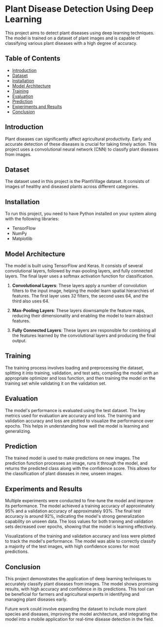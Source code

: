 # Plant Disease Detection Using Deep Learning

This project aims to detect plant diseases using deep learning techniques. The model is trained on a dataset of plant images and is capable of classifying various plant diseases with a high degree of accuracy.

## Table of Contents
- [Introduction](#introduction)
- [Dataset](#dataset)
- [Installation](#installation)
- [Model Architecture](#model-architecture)
- [Training](#training)
- [Evaluation](#evaluation)
- [Prediction](#prediction)
- [Experiments and Results](#experiments-and-results)
- [Conclusion](#conclusion)

## Introduction
Plant diseases can significantly affect agricultural productivity. Early and accurate detection of these diseases is crucial for taking timely action. This project uses a convolutional neural network (CNN) to classify plant diseases from images.

## Dataset
The dataset used in this project is the PlantVillage dataset. It consists of images of healthy and diseased plants across different categories.

## Installation
To run this project, you need to have Python installed on your system along with the following libraries:
- TensorFlow
- NumPy
- Matplotlib

## Model Architecture
The model is built using TensorFlow and Keras. It consists of several convolutional layers, followed by max-pooling layers, and fully connected layers. The final layer uses a softmax activation function for classification.

1. **Convolutional Layers**: These layers apply a number of convolution filters to the input image, helping the model learn spatial hierarchies of features. The first layer uses 32 filters, the second uses 64, and the third also uses 64.

2. **Max-Pooling Layers**: These layers downsample the feature maps, reducing their dimensionality and enabling the model to learn abstract features.

3. **Fully Connected Layers**: These layers are responsible for combining all the features learned by the convolutional layers and producing the final output.

## Training
The training process involves loading and preprocessing the dataset, splitting it into training, validation, and test sets, compiling the model with an appropriate optimizer and loss function, and then training the model on the training set while validating it on the validation set.

## Evaluation
The model's performance is evaluated using the test dataset. The key metrics used for evaluation are accuracy and loss. The training and validation accuracy and loss are plotted to visualize the performance over epochs. This helps in understanding how well the model is learning and generalizing.

## Prediction
The trained model is used to make predictions on new images. The prediction function processes an image, runs it through the model, and returns the predicted class along with the confidence score. This allows for the classification of plant diseases in new, unseen images.

## Experiments and Results
Multiple experiments were conducted to fine-tune the model and improve its performance. The model achieved a training accuracy of approximately 95% and a validation accuracy of approximately 93%. The final test accuracy is around 92%, indicating the model's strong generalization capability on unseen data. The loss values for both training and validation sets decreased over epochs, showing that the model is learning effectively.

Visualizations of the training and validation accuracy and loss were plotted to track the model's performance. The model was able to correctly classify a majority of the test images, with high confidence scores for most predictions.

## Conclusion
This project demonstrates the application of deep learning techniques to accurately classify plant diseases from images. The model shows promising results, with high accuracy and confidence in its predictions. This tool can be beneficial for farmers and agricultural experts in identifying and managing plant diseases early.

Future work could involve expanding the dataset to include more plant species and diseases, improving the model architecture, and integrating the model into a mobile application for real-time disease detection in the field.
